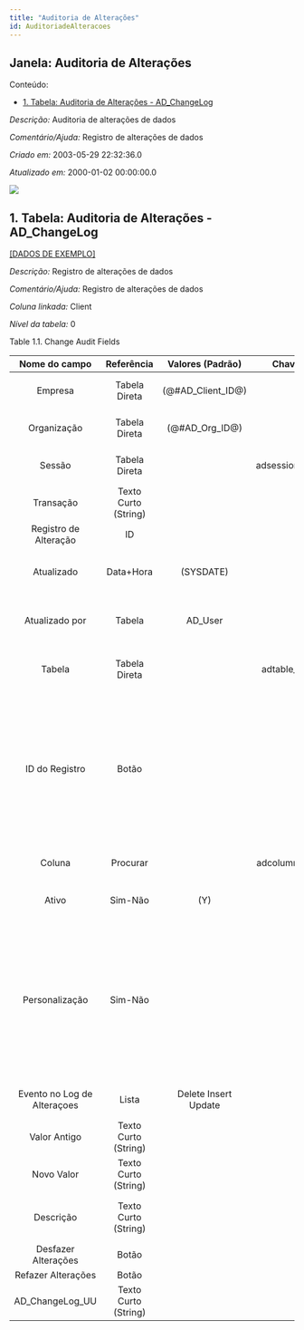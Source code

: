 ```yaml
---
title: "Auditoria de Alterações"
id: AuditoriadeAlteracoes
---
```

<div id="d14413e1" class="section chapter">

<div class="titlepage">

<div>

<div>

## Janela: Auditoria de Alterações

</div>

</div>

</div>

<div class="toc">

<div class="toc-title">

Conteúdo:

</div>

  - <span class="section">[1. Tabela: Auditoria de Alterações -
    AD\_ChangeLog](#d14413e23)</span>

</div>

<span class="emphasis">*Descrição:* </span> Auditoria de alterações de
dados

<span class="emphasis">*Comentário/Ajuda:* </span>Registro de alterações
de dados

<span class="emphasis"> *Criado em:* </span>2003-05-29 22:32:36.0

<span class="emphasis">*Atualizado em:* </span>2000-01-02 00:00:00.0

![](/img/manual/AuditoriadeAlteracoes.png)

<div id="d14413e23" class="section section">

<div class="titlepage">

<div>

<div>

## 1. Tabela: Auditoria de Alterações - AD\_ChangeLog

</div>

</div>

</div>

[\[DADOS DE EXEMPLO\]](data/AD_ChangeLog_data)

<span class="emphasis">*Descrição:*</span> Registro de alterações de
dados

<span class="emphasis">*Comentário/Ajuda:* </span> Registro de
alterações de dados

<span class="emphasis">*Coluna linkada:* </span> Client

<span class="emphasis">*Nível da tabela:* </span>0

</div>

<div id="d14413e44" class="table">

<div class="table-title">

Table 1.1. Change Audit
Fields

</div>

<div class="table-contents">

|        Nome do campo        |      Referência      |   Valores (Padrão)   |    Chave restritiva    |                Regra de validação                |                                        Descrição                                        |                                                                                                             Comentário/Ajuda                                                                                                             |
| :-------------------------: | :------------------: | :------------------: | :--------------------: | :----------------------------------------------: | :-------------------------------------------------------------------------------------: | :--------------------------------------------------------------------------------------------------------------------------------------------------------------------------------------------------------------------------------------: |
|           Empresa           |    Tabela Direta     | (@\#AD\_Client\_ID@) |                        |        AD\_Client.AD\_Client\_ID \< \> 0         |                           (semelhante ao primeiro relatório)                            |                                                                                                           (ver o mesmo acima)                                                                                                            |
|         Organização         |    Tabela Direta     |  (@\#AD\_Org\_ID@)   |                        | (AD\_Org.IsSummary='N' OR AD\_Org.AD\_Org\_ID=0) |                           (semelhante ao primeiro relatório)                            |                                                                                                           (ver o mesmo acima)                                                                                                            |
|           Sessão            |    Tabela Direta     |                      | adsession\_adchangelog |                                                  |                               User Session Online or Web                                |                                                                                                    Online or Web Session Information                                                                                                     |
|          Transação          | Texto Curto (String) |                      |                        |                                                  |                                 Name of the transaction                                 |                                                                                                     Internal name of the transaction                                                                                                     |
|    Registro de Alteração    |          ID          |                      |                        |                                                  |                                   Log of data changes                                   |                                                                                                           Log of data changes                                                                                                            |
|         Atualizado          |      Data+Hora       |      (SYSDATE)       |                        |                                                  |                              Date this record was updated                               |                                                                                    The Updated field indicates the date that this record was updated.                                                                                    |
|       Atualizado por        |        Tabela        |       AD\_User       |                        |                                                  |                              User who updated this records                              |                                                                                     The Updated By field indicates the user who updated this record.                                                                                     |
|           Tabela            |    Tabela Direta     |                      |  adtable\_adchangelog  |                                                  |                               Database Table information                                |                                                                                   The Database Table provides the information of the table definition                                                                                    |
|       ID do Registro        |        Botão         |                      |                        |                                                  |                                Direct internal record ID                                |           The Record ID is the internal unique identifier of a record. Please note that zooming to the record may not be successful for Orders, Invoices and Shipment/Receipts as sometimes the Sales Order type is not known.           |
|           Coluna            |       Procurar       |                      | adcolumn\_adchangelog  |                                                  |                                   Column in the table                                   |                                                                                                 Link to the database column of the table                                                                                                 |
|            Ativo            |       Sim-Não        |         (Y)          |                        |                                                  |                           (semelhante ao primeiro relatório)                            |                                                                                                           (ver o mesmo acima)                                                                                                            |
|       Personalização        |       Sim-Não        |                      |                        |                                                  | The change is a customization of the data dictionary and can be applied after Migration | The migration "resets" the system to the current/original setting. If selected you can save the customization and re-apply it. Please note that you need to check, if your customization has no negative side effect in the new release. |
| Evento no Log de Alteraçoes |        Lista         | Delete Insert Update |                        |                                                  |                               Type of Event in Change Log                               |                                                                                                                                                                                                                                          |
|        Valor Antigo         | Texto Curto (String) |                      |                        |                                                  |                                    The old file data                                    |                                                                                                    Old data overwritten in the field                                                                                                     |
|         Novo Valor          | Texto Curto (String) |                      |                        |                                                  |                                     New field value                                     |                                                                                                      New data entered in the field                                                                                                       |
|          Descrição          | Texto Curto (String) |                      |                        |                                                  |                        Optional short description of the record                         |                                                                                               A description is limited to 255 characters.                                                                                                |
|     Desfazer Alterações     |        Botão         |                      |                        |                                                  |                                                                                         |                                                                                                                                                                                                                                          |
|     Refazer Alterações      |        Botão         |                      |                        |                                                  |                                                                                         |                                                                                                                                                                                                                                          |
|      AD\_ChangeLog\_UU      | Texto Curto (String) |                      |                        |                                                  |                                                                                         |                                                                                                                                                                                                                                          |

</div>

</div>

  

</div>

